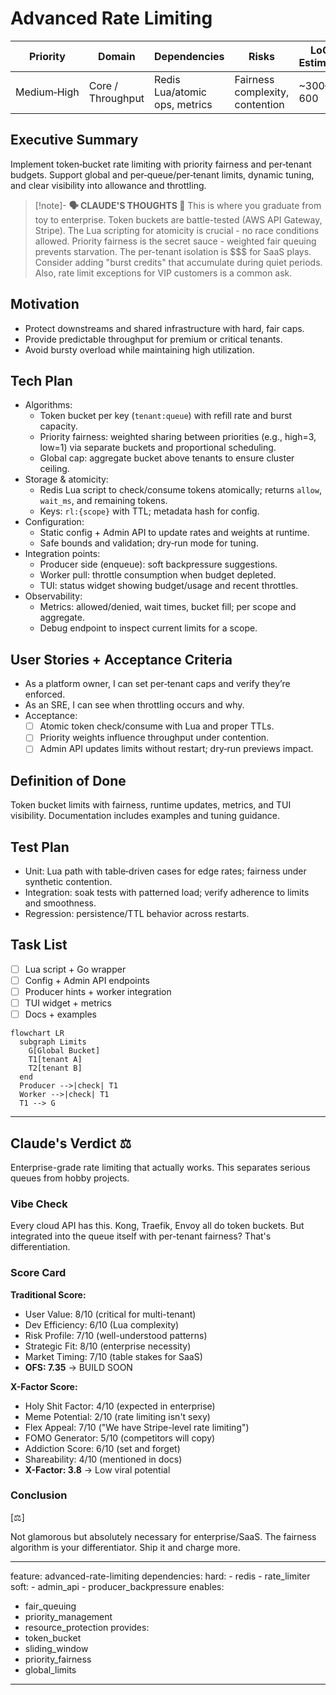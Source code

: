 # Advanced Rate Limiting

| Priority | Domain | Dependencies | Risks | LoC Estimate | Complexity | Effort | Impact |
| --- | --- | --- | --- | --- | --- | --- | --- |
| Medium‑High | Core / Throughput | Redis Lua/atomic ops, metrics | Fairness complexity, contention | ~300–600 | Med‑High | 5 (Fib) | High |

## Executive Summary
Implement token‑bucket rate limiting with priority fairness and per‑tenant budgets. Support global and per‑queue/per‑tenant limits, dynamic tuning, and clear visibility into allowance and throttling.

> [!note]- **🗣️ CLAUDE'S THOUGHTS 💭**
> This is where you graduate from toy to enterprise. Token buckets are battle-tested (AWS API Gateway, Stripe). The Lua scripting for atomicity is crucial - no race conditions allowed. Priority fairness is the secret sauce - weighted fair queuing prevents starvation. The per-tenant isolation is $$$ for SaaS plays. Consider adding "burst credits" that accumulate during quiet periods. Also, rate limit exceptions for VIP customers is a common ask.

## Motivation
- Protect downstreams and shared infrastructure with hard, fair caps.
- Provide predictable throughput for premium or critical tenants.
- Avoid bursty overload while maintaining high utilization.

## Tech Plan
- Algorithms:
  - Token bucket per key (`tenant:queue`) with refill rate and burst capacity.
  - Priority fairness: weighted sharing between priorities (e.g., high=3, low=1) via separate buckets and proportional scheduling.
  - Global cap: aggregate bucket above tenants to ensure cluster ceiling.
- Storage & atomicity:
  - Redis Lua script to check/consume tokens atomically; returns `allow`, `wait_ms`, and remaining tokens.
  - Keys: `rl:{scope}` with TTL; metadata hash for config.
- Configuration:
  - Static config + Admin API to update rates and weights at runtime.
  - Safe bounds and validation; dry‑run mode for tuning.
- Integration points:
  - Producer side (enqueue): soft backpressure suggestions.
  - Worker pull: throttle consumption when budget depleted.
  - TUI: status widget showing budget/usage and recent throttles.
- Observability:
  - Metrics: allowed/denied, wait times, bucket fill; per scope and aggregate.
  - Debug endpoint to inspect current limits for a scope.

## User Stories + Acceptance Criteria
- As a platform owner, I can set per‑tenant caps and verify they’re enforced.
- As an SRE, I can see when throttling occurs and why.
- Acceptance:
  - [ ] Atomic token check/consume with Lua and proper TTLs.
  - [ ] Priority weights influence throughput under contention.
  - [ ] Admin API updates limits without restart; dry‑run previews impact.

## Definition of Done
Token bucket limits with fairness, runtime updates, metrics, and TUI visibility. Documentation includes examples and tuning guidance.

## Test Plan
- Unit: Lua path with table‑driven cases for edge rates; fairness under synthetic contention.
- Integration: soak tests with patterned load; verify adherence to limits and smoothness.
- Regression: persistence/TTL behavior across restarts.

## Task List
- [ ] Lua script + Go wrapper
- [ ] Config + Admin API endpoints
- [ ] Producer hints + worker integration
- [ ] TUI widget + metrics
- [ ] Docs + examples

```mermaid
flowchart LR
  subgraph Limits
    G[Global Bucket]
    T1[tenant A]
    T2[tenant B]
  end
  Producer -->|check| T1
  Worker -->|check| T1
  T1 --> G
```

---

## Claude's Verdict ⚖️

Enterprise-grade rate limiting that actually works. This separates serious queues from hobby projects.

### Vibe Check

Every cloud API has this. Kong, Traefik, Envoy all do token buckets. But integrated into the queue itself with per-tenant fairness? That's differentiation.

### Score Card

**Traditional Score:**
- User Value: 8/10 (critical for multi-tenant)
- Dev Efficiency: 6/10 (Lua complexity)
- Risk Profile: 7/10 (well-understood patterns)
- Strategic Fit: 8/10 (enterprise necessity)
- Market Timing: 7/10 (table stakes for SaaS)
- **OFS: 7.35** → BUILD SOON

**X-Factor Score:**
- Holy Shit Factor: 4/10 (expected in enterprise)
- Meme Potential: 2/10 (rate limiting isn't sexy)
- Flex Appeal: 7/10 ("We have Stripe-level rate limiting")
- FOMO Generator: 5/10 (competitors will copy)
- Addiction Score: 6/10 (set and forget)
- Shareability: 4/10 (mentioned in docs)
- **X-Factor: 3.8** → Low viral potential

### Conclusion

[⚖️]

Not glamorous but absolutely necessary for enterprise/SaaS. The fairness algorithm is your differentiator. Ship it and charge more.


---
feature: advanced-rate-limiting
dependencies:
  hard:
    - redis
    - rate_limiter
  soft:
    - admin_api
    - producer_backpressure
enables:
  - fair_queuing
  - priority_management
  - resource_protection
provides:
  - token_bucket
  - sliding_window
  - priority_fairness
  - global_limits
---